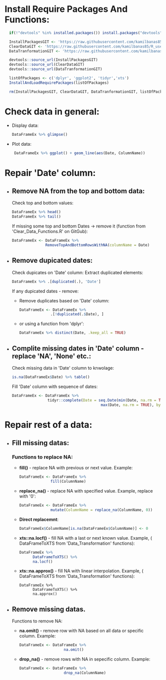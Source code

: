 # Install Require Packages And Functions:

  ```r
    if(!"devtools" %in% installed.packages()) install.packages("devtools")

    InstallPackagesGIT <- 'https://raw.githubusercontent.com/kamilbanas85/R_usefull_functions/master/Install_And_Load_Packages.R'
    ClearDataGIT <- 'https://raw.githubusercontent.com/kamilbanas85/R_usefull_functions/master/Clear_Data_Functions.R'
    DataTranformationGIT <- 'https://raw.githubusercontent.com/kamilbanas85/R_usefull_functions/master/Data_Transformation.R'

    devtools::source_url(InstallPackagesGIT)
    devtools::source_url(ClearDataGIT)
    devtools::source_url(DataTranformationGIT)

    listOfPackages <- c('dplyr', 'ggplot2', 'tidyr','xts')
    InstallAndLoadRequirePackages(listOfPackages)

    rm(InstallPackagesGIT, ClearDataGIT, DataTranformationGIT, listOfPackages)
  ```

# Check data in general:
 * Display data:
   ```r
   DataFrameEx %>% glimpse()
   ```
 * Plot data:
   ```r 
    DataFrameEx %>% ggplot() + geom_line(aes(Date, ColumnName))
   ```

# Repair 'Date' column:
 * ## Remove NA from the top and bottom data:
     Check top and bottom values:
     ```r
     DataFrameEx %>% head()
     DataFrameEx %>% tail()
     ```
     If missing some top and bottom Dates -> remove it (function from  'Clear_Data_Functions.R' on GitGub):
     ```r
     DataFrameEx <- DataFrameEx %>% 
                    RemoveTopAndBottomRowsWithNA(columnName = Date)
     ```
 * ## Remove dupicated dates:
      Check dupicates on 'Date' column:
      Extract duplicated elements:
      ```r
      DataFrameEx %>% .[duplicated(.), 'Date']
      ```
      If any dupicated dates - remove:
      * Remove duplicates based on 'Date' column:
        ```r
        DataFrameEx <- DataFrameEx %>% 
                      .[!duplicated(.$Date), ]
        ```
      * or using a function from 'dplyr':
        ```r
        DataFrameEx %>% distinct(Date, .keep_all = TRUE)
        ```

 * ## Complite missing dates in 'Date' column - replace 'NA', 'None' etc.:
      Check missing data in 'Date' column to knwolage:
      ```r
      is.na(DataFrameEx$Date) %>% table()  
      ```
      Fill 'Date' column with sequence of dates:
      ```r
      DataFrameEx <- DataFrameEx %>% 
                      tidyr::complete(Date = seq.Date(min(Date, na.rm = TRUE),
                                              max(Date, na.rm = TRUE), by = 'day'))
      ``` 

# Repair rest of a data:

 * ## Fill missing datas:
      ### Functions to replace NA:
      * __fill()__ - replace NA with previous or next value. Example:
        ```r
        DataFrameEx <- DataFrameEx %>% 
                      fill(ColumnName)
        ```
      * __replace_na()__ - replace NA with specified value. Example, replace with '0':
        ```r
        DataFrameEx <- DataFrameEx %>% 
                      mutate(ColumnName = replace_na(ColumnName, 0))
        ```
      * __Direct replacemnt__:
        ```r
        DataFrameEx$ColumnName[is.na(DataFrameEx$ColumnName)] <- 0
        ```
      * __xts::na.locf()__ - fill NA with a last or next known value. Example, ( DataFrameToXTS from 'Data_Transformation' functions):
        ```r
        DataFrameEx %>% 
              DataFrameToXTS() %>% 
              na.locf()
        ```
      * __xts::na.approx()__ - fill NA with linear interpolation. Example, ( DataFrameToXTS from 'Data_Transformation' functions):
        ```{r, results='hide', error=FALSE, warning=FALSE, message=FALSE}
        DataFrameEx %>% 
              DataFrameToXTS() %>% 
              na.approx()
        ```
        
 * ## Remove missing datas. 
      Functions to remove NA:
      * __na.omit()__ - remove row with NA based on all data or specific column. Example:
        ```r
        DataFrameEx <- DataFrameEx %>% 
                            na.omit()
        ```
  
      * __drop_na()__ - remove rows with NA in sepecific column. Example:
        ```r
        DataFrameEx <- DataFrameEx %>% 
                            drop_na(ColumnName)
        ```
